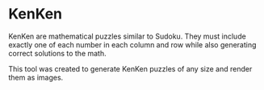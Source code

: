 # KenKen
KenKen are mathematical puzzles similar to Sudoku. They must include exactly one of each number in 
each column and row while also generating correct solutions to the math.

This tool was created to generate KenKen puzzles of any size and render them as images.
